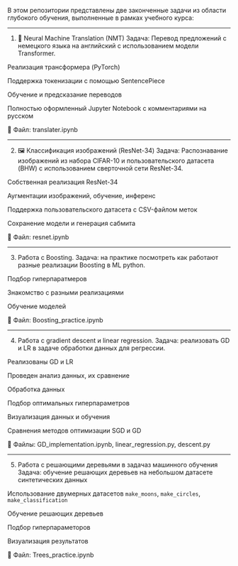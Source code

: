 В этом репозитории представлены две законченные задачи из области глубокого обучения, выполненные в рамках учебного курса:

------------------------------------------------------
1. 📘 Neural Machine Translation (NMT)
Задача: Перевод предложений с немецкого языка на английский с использованием модели Transformer.

Реализация трансформера (PyTorch)

Поддержка токенизации с помощью SentencePiece

Обучение и предсказание переводов

Полностью оформленный Jupyter Notebook с комментариями на русском

📁 Файл: translater.ipynb

------------------------------------------------------
2. 🖼️ Классификация изображений (ResNet-34)
Задача: Распознавание изображений из набора CIFAR-10 и пользовательского датасета (BHW) с использованием сверточной сети ResNet-34.

Собственная реализация ResNet-34

Аугментации изображений, обучение, инференс

Поддержка пользовательского датасета с CSV-файлом меток

Сохранение модели и генерация сабмита

📁 Файл: resnet.ipynb

------------------------------------------------------

3. Работа с Boosting.
Задача: на практике посмотреть как работают разные реализации Boosting в ML python.

Подбор гиперпаратмеров

Знакомство с разными реализациями

Обучение моделей

📁 Файл: Boosting_practice.ipynb

------------------------------------------------------

4. Работа с gradient descent и linear regression.
Задача: реализовать GD и LR в задаче обработки данных для регрессии.

Реализованы GD и LR

Проведен анализ данных, их сравнение

Обработка данных

Подбор оптимальных гиперпараметров

Визуализация данных и обучения

Сравнения методов оптимизации SGD и GD

📁 Файлы: GD_implementation.ipynb, linear_regression.py, descent.py

------------------------------------------------------

5. Работа с решающими деревьями в задачаз машинного обучения
Задача: обучение решающих деревьев на небольшом датасете синтетических данных

Использование двумерных датасетов `make_moons`, `make_circles`, `make_classification`

Обучение решающих деревьев

Подбор гиперпараметоров

Визуализация результатов

📁 Файл: Trees_practice.ipynb




